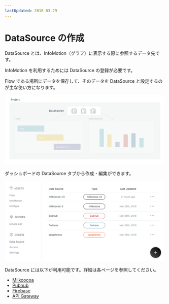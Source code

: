 ```yaml
---
lastUpdated: 2018-03-29
---
```


# DataSource の作成

DataSource とは、InfoMotion（グラフ）に表示する際に参照するデータ先です。

InfoMotion を利用するためには DataSource の登録が必要です。

Flow である場所にデータを保存して、そのデータを DataSource と設定するのが主な使い方になります。

![](../_asset/images/InfoMotion/datasources/aboutdatasource.png) 

ダッシュボードの DataSource タブから作成・編集ができます。

![](../_asset/images/InfoMotion/datasources/datasource.png) 

DataSource には以下が利用可能です。詳細は各ページを参照してください。

- [Milkcocoa](./DataSource/Milkcocoa/CreateDataSource.md)
- [Pubnub](./DataSource/Pubnub/CreateDataSource.md)
- [Firebase](./DataSource/Firebase/CreateDataSource.md)
- [API Gateway](./DataSource/APIGateway/CreateDataSource.md)
